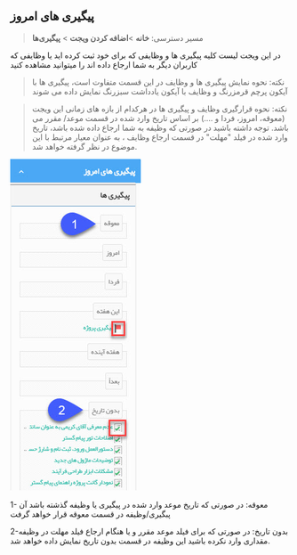 ﻿## پیگیری های امروز 

>  مسیر دسترسی:  **خانه** >**اضافه کردن ویجت** > **پیگیری‌ها**  

در این ویجت لیست کلیه پیگیری ها و وظایفی که برای خود ثبت کرده اید یا وظایفی که کاربران دیگر به شما ارجاع داده اند را میتوانید مشاهده کنید

> نکته: نحوه نمایش پیگیری ها و وظایف در این قسمت متفاوت است، پیگیری ها با آیکون پرچم قرمزرنگ و وظایف با آیکون یادداشت سبزرنگ نمایش داده می شوند

> نکته: نحوه قرارگیری وظایف و پیگیری ها در هرکدام از بازه های زمانی این ویجت (معوقه، امروز، فردا و ....) بر اساس تاریخ وارد شده در قسمت موعد/ مقرر می باشد. توجه داشته باشید در صورتی که وظیفه به شما ارجاع داده شده باشد، تاریخ وارد شده در فیلد "مهلت" در قسمت ارجاع وظایف ، به عنوان معیار مرتبط با این موضوع در نظر گرفته خواهد شد.

![](TodayFollowupsWidget.jpg)

1- معوقه: در صورتی که تاریخ موعد وارد شده در پیگیری یا وظیفه گذشته باشد آن پبگیری/وظیفه در قسمت معوقه قرار خواهد گرفت

2-بدون تاریخ: در صورتی که برای فیلد موعد مقرر  و یا هنگام ارجاع فیلد مهلت در وظیفه مقداری وارد نکرده باشید این وظیفه در قسمت بدون تاریخ نمایش داده خواهد شد.